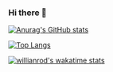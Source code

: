 ### Hi there 👋

[![Anurag's GitHub stats](https://github-readme-stats.vercel.app/api?username=matheuscpellanda&show_icons=true&theme=radical&hide=issues)](https://github.com/matheuscpellanda)

[![Top Langs](https://github-readme-stats.vercel.app/api/top-langs/?username=matheuscpellanda&layout=compact&show_icons=true&theme=radical)](https://github.com/matheuscpellanda)

[![willianrod's wakatime stats](https://github-readme-stats.vercel.app/api/wakatime?username=matheuscpellanda)](https://github.com/anuraghazra/github-readme-stats)

<!--
**matheuscpellanda/matheuscpellanda** is a ✨ _special_ ✨ repository because its `README.md` (this file) appears on your GitHub profile.

Here are some ideas to get you started:

- 🔭 I’m currently working on ...
- 🌱 I’m currently learning ...
- 👯 I’m looking to collaborate on ...
- 🤔 I’m looking for help with ...
- 💬 Ask me about ...
- 📫 How to reach me: ...
- 😄 Pronouns: ...
- ⚡ Fun fact: ...
-->
